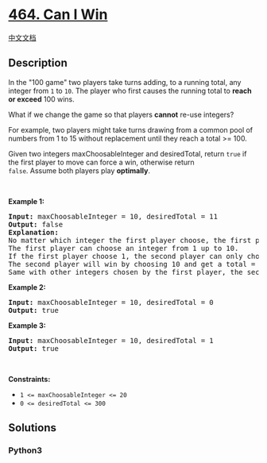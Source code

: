 # [464. Can I Win](https://leetcode.com/problems/can-i-win)

[中文文档](/leetcode/0400-0499/0464.Can%20I%20Win/README.md)

## Description

<p>In the &quot;100 game&quot; two players take turns adding, to a running total, any integer from <code>1</code> to <code>10</code>. The player who first causes the running total to <strong>reach or exceed</strong> 100 wins.</p>

<p>What if we change the game so that players <strong>cannot</strong> re-use integers?</p>

<p>For example, two players might take turns drawing from a common pool of numbers from 1 to 15 without replacement until they reach a total &gt;= 100.</p>

<p>Given two integers maxChoosableInteger and&nbsp;desiredTotal, return <code>true</code> if the first player to move can force a win, otherwise return <code>false</code>.&nbsp;Assume&nbsp;both players play <strong>optimally</strong>.</p>

<p>&nbsp;</p>
<p><strong>Example 1:</strong></p>

<pre>
<strong>Input:</strong> maxChoosableInteger = 10, desiredTotal = 11
<strong>Output:</strong> false
<strong>Explanation:</strong>
No matter which integer the first player choose, the first player will lose.
The first player can choose an integer from 1 up to 10.
If the first player choose 1, the second player can only choose integers from 2 up to 10.
The second player will win by choosing 10 and get a total = 11, which is &gt;= desiredTotal.
Same with other integers chosen by the first player, the second player will always win.
</pre>

<p><strong>Example 2:</strong></p>

<pre>
<strong>Input:</strong> maxChoosableInteger = 10, desiredTotal = 0
<strong>Output:</strong> true
</pre>

<p><strong>Example 3:</strong></p>

<pre>
<strong>Input:</strong> maxChoosableInteger = 10, desiredTotal = 1
<strong>Output:</strong> true
</pre>

<p>&nbsp;</p>
<p><strong>Constraints:</strong></p>

<ul>
	<li><code>1 &lt;=&nbsp;maxChoosableInteger &lt;= 20</code></li>
	<li><code>0 &lt;=&nbsp;desiredTotal &lt;= 300</code></li>
</ul>


## Solutions

<!-- tabs:start -->

### **Python3**

```python

```

<!-- tabs:end -->
